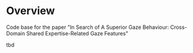 # Overview
Code base for the paper "In Search of A Superior Gaze Behaviour: Cross-Domain Shared Expertise-Related Gaze Features"

tbd
